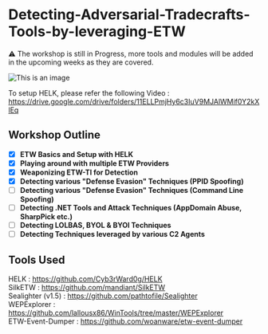 # Detecting-Adversarial-Tradecrafts-Tools-by-leveraging-ETW
:warning: The workshop is still in Progress, more tools and modules will be added in the upcoming weeks as they are covered.

![This is an image](https://kajabi-storefronts-production.kajabi-cdn.com/kajabi-storefronts-production/themes/2149955815/settings_images/JRafA2iSPu2lej6WSLaN_Detecting_Adversarial_poster_1.jpg)

To setup HELK, please refer the following Video : https://drive.google.com/drive/folders/11ELLPmjHy6c3IuV9MJAlWMif0Y2kXlEq

## Workshop Outline </br>

- [X] **ETW Basics and Setup with HELK**
- [X] **Playing around with multiple ETW Providers**
- [X] **Weaponizing ETW-TI for Detection**
- [X] **Detecting various "Defense Evasion" Techniques (PPID Spoofing)**
- [ ] **Detecting various "Defense Evasion" Techniques (Command Line Spoofing)**
- [ ] **Detecting .NET Tools and Attack Techniques (AppDomain Abuse, SharpPick etc.)**
- [ ] **Detecting LOLBAS, BYOL & BYOI Techniques**
- [ ] **Detecting Techniques leveraged by various C2 Agents**

## Tools Used </br>
HELK : https://github.com/Cyb3rWard0g/HELK </br>
SilkETW : https://github.com/mandiant/SilkETW </br>
Sealighter (v1.5) : https://github.com/pathtofile/Sealighter </br>
WEPExplorer : https://github.com/lallousx86/WinTools/tree/master/WEPExplorer </br>
ETW-Event-Dumper : https://github.com/woanware/etw-event-dumper </br>
